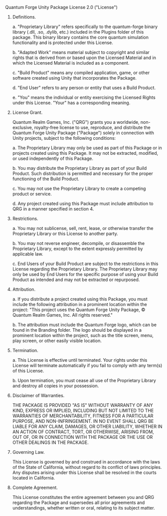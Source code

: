 Quantum Forge Unity Package License 2.0 ("License")

1. Definitions.

   a. "Proprietary Library" refers specifically to the quantum-forge binary library (.dll, .so, .dylib, etc.) included in the Plugins folder of this package. This binary library contains the core quantum simulation functionality and is protected under this License.

   b. "Adapted Work" means material subject to copyright and similar rights that is derived from or based upon the Licensed Material and in which the Licensed Material is included as a component.

   c. "Build Product" means any compiled application, game, or other software created using Unity that incorporates the Package.

   d. "End User" refers to any person or entity that uses a Build Product.

   e. "You" means the individual or entity exercising the Licensed Rights under this License. "Your" has a corresponding meaning.

2. License Grant.

   Quantum Realm Games, Inc. ("QRG") grants you a worldwide, non-exclusive, royalty-free license to use, reproduce, and distribute the Quantum Forge Unity Package ("Package") solely in connection with Unity projects, subject to the following conditions:

   a. The Proprietary Library may only be used as part of this Package or in projects created using this Package. It may not be extracted, modified, or used independently of this Package.

   b. You may distribute the Proprietary Library as part of your Build Product. Such distribution is permitted and necessary for the proper functioning of the Build Product.

   c. You may not use the Proprietary Library to create a competing product or service.

   d. Any project created using this Package must include attribution to QRG in a manner specified in section 4.

3. Restrictions.

   a. You may not sublicense, sell, rent, lease, or otherwise transfer the Proprietary Library or this License to another party.

   b. You may not reverse engineer, decompile, or disassemble the Proprietary Library, except to the extent expressly permitted by applicable law.
   
   c. End Users of your Build Product are subject to the restrictions in this License regarding the Proprietary Library. The Proprietary Library may only be used by End Users for the specific purpose of using your Build Product as intended and may not be extracted or repurposed.

4. Attribution.

   a. If you distribute a project created using this Package, you must include the following attribution in a prominent location within the project:
      "This project uses the Quantum Forge Unity Package, © Quantum Realm Games, Inc. All rights reserved."

   b. The attribution must include the Quantum Forge logo, which can be found in the Branding folder. The logo should be displayed in a prominent location within the project, such as the title screen, menu, play screen, or other easily visible location.

5. Termination.

   a. This License is effective until terminated. Your rights under this License will terminate automatically if you fail to comply with any term(s) of this License.

   b. Upon termination, you must cease all use of the Proprietary Library and destroy all copies in your possession.

6. Disclaimer of Warranties.

   THE PACKAGE IS PROVIDED "AS IS" WITHOUT WARRANTY OF ANY KIND, EXPRESS OR IMPLIED, INCLUDING BUT NOT LIMITED TO THE WARRANTIES OF MERCHANTABILITY, FITNESS FOR A PARTICULAR PURPOSE, AND NON-INFRINGEMENT. IN NO EVENT SHALL QRG BE LIABLE FOR ANY CLAIM, DAMAGES, OR OTHER LIABILITY, WHETHER IN AN ACTION OF CONTRACT, TORT, OR OTHERWISE, ARISING FROM, OUT OF, OR IN CONNECTION WITH THE PACKAGE OR THE USE OR OTHER DEALINGS IN THE PACKAGE.

7. Governing Law.

   This License is governed by and construed in accordance with the laws of the State of California, without regard to its conflict of laws principles. Any disputes arising under this License shall be resolved in the courts located in California.

8. Complete Agreement.

   This License constitutes the entire agreement between you and QRG regarding the Package and supersedes all prior agreements and understandings, whether written or oral, relating to its subject matter.
